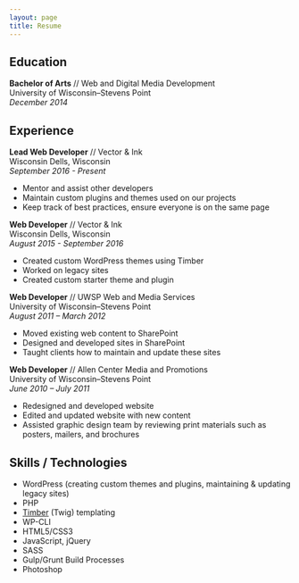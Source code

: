 ```yaml
---
layout: page
title: Resume
---
```

## Education
**Bachelor of Arts** // Web and Digital Media Development  
University of Wisconsin–Stevens Point  
*December 2014*

## Experience
**Lead Web Developer** // Vector & Ink  
Wisconsin Dells, Wisconsin  
*September 2016 - Present*  
- Mentor and assist other developers
- Maintain custom plugins and themes used on our projects
- Keep track of best practices, ensure everyone is on the same page

**Web Developer** // Vector & Ink  
Wisconsin Dells, Wisconsin  
*August 2015 - September 2016*  
- Created custom WordPress themes using Timber
- Worked on legacy sites
- Created custom starter theme and plugin

**Web Developer** //  UWSP Web and Media Services  
University of Wisconsin–Stevens Point  
*August 2011 – March 2012*  
- Moved existing web content to SharePoint
- Designed and developed sites in SharePoint
- Taught clients how to maintain and update these sites

**Web Developer** // Allen Center Media and Promotions  
University of Wisconsin–Stevens Point  
*June 2010 – July 2011*  
- Redesigned and developed website
- Edited and updated website with new content
- Assisted graphic design team by reviewing print materials such as posters, mailers, and brochures

## Skills / Technologies
- WordPress (creating custom themes and plugins, maintaining & updating legacy sites)
- PHP
- [Timber](https://www.upstatement.com/timber/) (Twig) templating
- WP-CLI
- HTML5/CSS3
- JavaScript, jQuery
- SASS
- Gulp/Grunt Build Processes
- Photoshop
